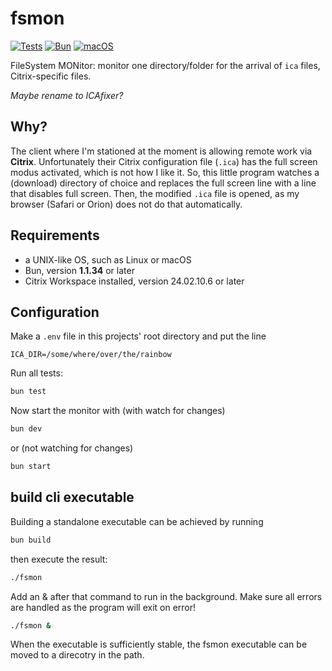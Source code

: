 # fsmon

[![Tests](https://github.com/jvorhauer/fsmon/actions/workflows/test.yml/badge.svg)](https://github.com/jvorhauer/fsmon/actions/workflows/test.yml)
[![Bun](https://img.shields.io/badge/Bun-%23000000.svg?style=for-the-badge&logo=bun&logoColor=white)](https://bun.sh)
[![macOS](https://img.shields.io/badge/mac%20os-000000?style=for-the-badge&logo=macos&logoColor=F0F0F0)](https://www.apple.com/macos/macos-sequoia/)

FileSystem MONitor: monitor one directory/folder for the arrival of `ica` files, Citrix-specific files.

*Maybe rename to ICAfixer?*

## Why?

The client where I'm stationed at the moment is allowing remote work via **Citrix**.
Unfortunately their Citrix configuration file (`.ica`) has the full screen modus activated, which is not how I like it.
So, this little program watches a (download) directory of choice and replaces the full screen line with a line that disables full screen.
Then, the modified `.ica` file is opened, as my browser (Safari or Orion) does not do that automatically.

## Requirements

* a UNIX-like OS, such as Linux or macOS
* Bun, version **1.1.34** or later
* Citrix Workspace installed, version 24.02.10.6 or later

## Configuration

Make a `.env` file in this projects' root directory and put the line

```env
ICA_DIR=/some/where/over/the/rainbow
```

Run all tests:

```sh
bun test
```

Now start the monitor with (with watch for changes)

```bash
bun dev
```

or (not watching for changes)

```bash
bun start
```

## build cli executable

Building a standalone executable can be achieved by running

```sh
bun build
```

then execute the result:

```bash
./fsmon
```

Add an & after that command to run in the background. Make sure all errors are handled as the program will exit on error!

```bash
./fsmon &
```

When the executable is sufficiently stable, the fsmon executable can be moved to a direcotry in the path.

